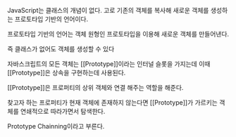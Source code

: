 JavaScript는 클래스의 개념이 없다. 고로 기존의 객체를 복사해 새로운 객체를 생성하는 프로토타입 기반의 언어이다.

프로토타입 기반의 언어는 객체 원형인 프로토타입을 이용해 새로운 객체를 만들어낸다.

즉 클래스가 없어도 객체를 생성할 수 있다

자바스크립트의 모든 객체는 [[Prototype]]이라는 인터널 슬롯을 가지는데 이때 [[Prototype]]은 상속을 구현하는데 사용된다.

[[Prototype]]은 프로퍼티의 상위 객체와 연결 해주는 역할을 해준다.

찾고자 하는 프로퍼티가 현재 객체에 존재하지 않는다면 [[Prototype]]가 가르키는 객체를 연쇄적으로 따라가면서 탐색한다.

Prototype Chainning이라고 부른다.

